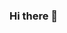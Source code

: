 ### Hi there 👋

<!--
**PM88430/PM88430** is a ✨ _special_ ✨ repository because its `README.md` (this file) appears on your GitHub profile.

Here are some ideas to get you started:

- 🔭 I’m currently working on Environment Health Check tool.
- 🌱 I’m currently learning Github, Python, using IntelliJ, CICD, cool stuff.  
- 👯 I’m looking to collaborate on Jenkins.
- 🤔 I’m looking for help with ...
- 💬 Ask me about current progress, achievements and what I am progressing with.
- 📫 How to reach me: Simply message me
- 😄 Pronouns: He/Him
- ⚡ Fun fact: If I go not learn something new regularly, I start feeling Obsolete.
-->
